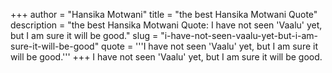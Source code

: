 +++
author = "Hansika Motwani"
title = "the best Hansika Motwani Quote"
description = "the best Hansika Motwani Quote: I have not seen 'Vaalu' yet, but I am sure it will be good."
slug = "i-have-not-seen-vaalu-yet-but-i-am-sure-it-will-be-good"
quote = '''I have not seen 'Vaalu' yet, but I am sure it will be good.'''
+++
I have not seen 'Vaalu' yet, but I am sure it will be good.
